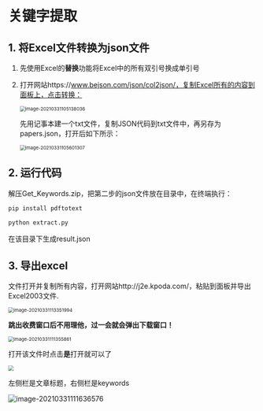 # 关键字提取

## 1. 将Excel文件转换为json文件

1. 先使用Excel的**替换**功能将Excel中的所有双引号换成单引号

2. 打开网站https://www.bejson.com/json/col2json/，复制Excel所有的内容到面板上，点击转换：

   <img src="https://raw.githubusercontent.com/PPjmchen/Notes-Imgs/main/image-20210331105138036.png" alt="image-20210331105138036" style="zoom:67%;" />

   先用记事本建一个txt文件，复制JSON代码到txt文件中，再另存为papers.json，打开后如下所示：

   <img src="https://raw.githubusercontent.com/PPjmchen/Notes-Imgs/main/image-20210331105601307.png" alt="image-20210331105601307" style="zoom:67%;" />

## 2. 运行代码

解压Get_Keywords.zip，把第二步的json文件放在目录中，在终端执行：

```bash
pip install pdftotext

python extract.py
```

在该目录下生成result.json

## 3. 导出excel

文件打开并复制所有内容，打开网站http://j2e.kpoda.com/，粘贴到面板并导出Excel2003文件.

<img src="https://raw.githubusercontent.com/PPjmchen/Notes-Imgs/main/image-20210331113351994.png" alt="image-20210331113351994" style="zoom:67%;" />

​	**跳出收费窗口后不用理他，过一会就会弹出下载窗口！**

<img src="https://raw.githubusercontent.com/PPjmchen/Notes-Imgs/main/image-20210331111355861.png" alt="image-20210331111355861" style="zoom:67%;" />

打开该文件时点击**是**打开就可以了

<img src="https://raw.githubusercontent.com/PPjmchen/Notes-Imgs/main/image-20210331111430022.png" style="zoom: 67%;" />

左侧栏是文章标题，右侧栏是keywords

![image-20210331111636576](https://raw.githubusercontent.com/PPjmchen/Notes-Imgs/main/image-20210331111636576.png)